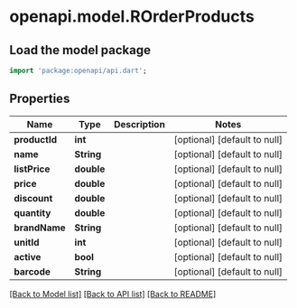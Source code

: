 # openapi.model.ROrderProducts

## Load the model package
```dart
import 'package:openapi/api.dart';
```

## Properties
Name | Type | Description | Notes
------------ | ------------- | ------------- | -------------
**productId** | **int** |  | [optional] [default to null]
**name** | **String** |  | [optional] [default to null]
**listPrice** | **double** |  | [optional] [default to null]
**price** | **double** |  | [optional] [default to null]
**discount** | **double** |  | [optional] [default to null]
**quantity** | **double** |  | [optional] [default to null]
**brandName** | **String** |  | [optional] [default to null]
**unitId** | **int** |  | [optional] [default to null]
**active** | **bool** |  | [optional] [default to null]
**barcode** | **String** |  | [optional] [default to null]

[[Back to Model list]](../README.md#documentation-for-models) [[Back to API list]](../README.md#documentation-for-api-endpoints) [[Back to README]](../README.md)



